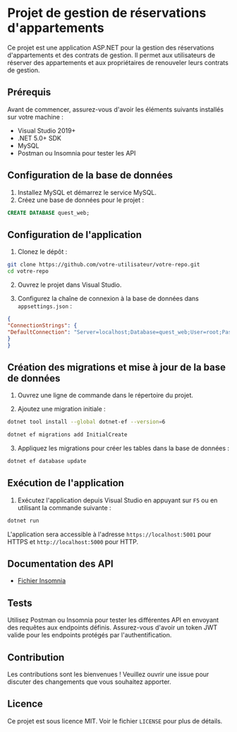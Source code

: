 # Projet de gestion de réservations d'appartements

Ce projet est une application ASP.NET pour la gestion des réservations d'appartements et des contrats de gestion. Il permet aux utilisateurs de réserver des appartements et aux propriétaires de renouveler leurs contrats de gestion.

## Prérequis

Avant de commencer, assurez-vous d'avoir les éléments suivants installés sur votre machine :

- Visual Studio 2019+
- .NET 5.0+ SDK
- MySQL
- Postman ou Insomnia pour tester les API

## Configuration de la base de données

1. Installez MySQL et démarrez le service MySQL.
2. Créez une base de données pour le projet :

```sql
CREATE DATABASE quest_web;
```

## Configuration de l'application

1. Clonez le dépôt :

```bash
git clone https://github.com/votre-utilisateur/votre-repo.git
cd votre-repo
```

2. Ouvrez le projet dans Visual Studio.

3. Configurez la chaîne de connexion à la base de données dans `appsettings.json` :

```json
{
"ConnectionStrings": {
"DefaultConnection": "Server=localhost;Database=quest_web;User=root;Password=votre-mot-de-passe;"
}
}
```

## Création des migrations et mise à jour de la base de données

1. Ouvrez une ligne de commande dans le répertoire du projet.

2. Ajoutez une migration initiale :

```bash
dotnet tool install --global dotnet-ef --version=6
```

```bash
dotnet ef migrations add InitialCreate
```

3. Appliquez les migrations pour créer les tables dans la base de données :

```bash
dotnet ef database update
```

## Exécution de l'application

1. Exécutez l'application depuis Visual Studio en appuyant sur `F5` ou en utilisant la commande suivante :

```bash
dotnet run
```

L'application sera accessible à l'adresse `https://localhost:5001` pour HTTPS et `http://localhost:5000` pour HTTP.

## Documentation des API

- [Fichier Insomnia](./doc/Insomnia_ApiRestEtna.json)


## Tests

Utilisez Postman ou Insomnia pour tester les différentes API en envoyant des requêtes aux endpoints définis. Assurez-vous d'avoir un token JWT valide pour les endpoints protégés par l'authentification.

## Contribution

Les contributions sont les bienvenues ! Veuillez ouvrir une issue pour discuter des changements que vous souhaitez apporter.

## Licence

Ce projet est sous licence MIT. Voir le fichier `LICENSE` pour plus de détails.
